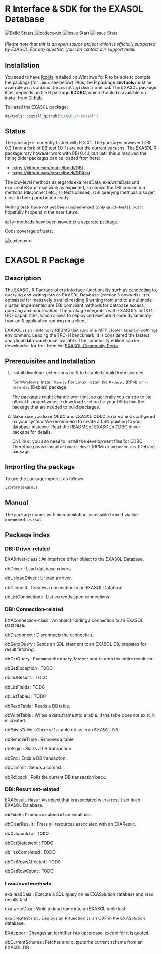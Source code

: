 # R Interface & SDK for the EXASOL Database

[![Build Status](https://travis-ci.org/EXASOL/r-exasol.svg)](https://travis-ci.org/EXASOL/r-exasol)
[![codecov.io](https://codecov.io/github/EXASOL/r-exasol/coverage.svg?branch=master)](https://codecov.io/github/EXASOL/r-exasol?branch=master)
[![Issue Stats](http://issuestats.com/github/EXASOL/r-exasol/badge/pr)](http://issuestats.com/github/EXASOL/r-exasol)
[![Issue Stats](http://issuestats.com/github/EXASOL/r-exasol/badge/issue)](http://issuestats.com/github/EXASOL/r-exasol)

###### Please note that this is an open source project which is officially supported by EXASOL. For any question, you can contact our support team.

## Installation

You need to have [Rtools](https://cran.r-project.org/bin/windows/Rtools/)
installed on Windows for R to be able to compile the package (for Linux see below).
Plus, the R package **devtools** must be available as it contains the `install_github()` method. The EXASOL package itself
depends on the R package **RODBC**, which should be available on install
from Github.

To install the EXASOL package:
```r
devtools::install_github("EXASOL/r-exasol")
```

## Status

The package is currently tested with R 3.3.1. The packages however (DBI 0.3.1 and a fork of DBItest 1.0-1) are not the current versions. 
The EXASOL R package may however work with DBI 0.4.1, but until this is resolved the fitting older packages can be loaded from here:

- https://github.com/marcelboldt/DBI
- https://github.com/marcelboldt/DBItest

The low-level methods as regards exa.readData, exa.writeData and exa.createScript may work as expected, so 
should the DBI connection methods (dbConnect etc.; all tests passed). DBI querying methods also get close to being production ready.

Writing tests have not yet been implemented (only quick-tests), but it hopefully happens in the near future.

`dplyr` methods have been moved to a [separate package](https://github.com/marcelboldt/r-exasol-dplyr).

Code coverage of tests:

![codecov.io](https://codecov.io/github/EXASOL/r-exasol/branch.svg?branch=master)

# EXASOL R Package

## Description

The EXASOL R Package offers interface functionality such as connecting to, querying and writing 
into an EXASOL Database (version 5 onwards). It is optimised for massively parallel reading & 
writing from and to a multinode cluster. Implemented are DBI compliant methods for database access, 
querying and modiifcation. The package integrates with EXASOL's InDB R UDF capabilities, which 
allows to deploy and execute R code dynamically from an R application running on a client.

EXASOL is an InMemory RDBMS that runs in a MPP cluster (shared-nothing) environment. 
Leading the TPC-H benckmark, it is considered the fastest analytical data warehouse available. 
The community edition can be downloaded for free from the [EXASOL Community Portal](https://www.exasol.com/portal).


## Prerequisites and Installation

1. Install developer extensions for R to be able to build from sources

   For Windows: Install `Rtools`
   For Linux: Install the `R-devel` (RPM) or `r-base-dev` (Debian) package.

   The packages might change over time, so generally you can go to the
   official R-project website download section for your OS to find the
   package that are needed to build packages.

2. Make sure you have ODBC and EXASOL ODBC installed and
   configured on your system. We recommend to create a DSN pointing to
   your database instance. Read the README of EXASOL's ODBC
   driver package for details.
   
   On Linux, you also need to install the development files for ODBC.
   Therefore please install `unixodbc-devel` (RPM) or `unixodbc-dev`
   (Debian) package.

## Importing the package

To use the package import it as follows:
``` r
library(exasol)
```

## Manual

The package comes with documentation accessible from R via the command `?exasol`.

## Package index

### DBI: Driver-related

EXADriver-class
:	An interface driver object to the EXASOL Database.

dbDriver
:	Load database drivers.

dbUnloadDriver
:	Unload a driver.

dbConnect
:	Creates a connection to an EXASOL Database.

dbListConnections
:	List currently open connections.

### DBI: Connection-related

EXAConnection-class
:	An object holding a connection to an EXASOL Database.

dbDisconnect
:	Disconnects the connection.

dbSendQuery
:	Sends an SQL statment to an EXASOL DB, prepares for result fetching.

dbGetQuery
:	Executes the query, fetches and returns the entire result set.

dbGetException
:	TODO

dbListResults
:	TODO

dbListFields
:	TODO

dbListTables
:	TODO

dbReadTable
:	Reads a DB table.

dbWriteTable
:	Writes a data.frame into a table. If the table does not exist, it is created.

dbExistsTable
:	Checks if a table exists in an EXASOL DB.

dbRemoveTable
:	Removes a table.

dbBegin
:	Starts a DB transaction.

dbEnd
:	Ends a DB transaction.

dbCommit
:	Sends a commit.

dbRollback
:	Rolls the current DB transaction back.

### DBI: Result set-related

EXAResult-class
:	An object that is associated with a result set in an EXASOL Database.

dbFetch
:	Fetches a subset of an result set.

dbClearResult
:	Frees all resources associated with an EXAResult.

dbColumnInfo
:	TODO

dbGetStatement
:	TODO

dbHasCompleted
:	TODO

dbGetRowsAffected
:	TODO

dbGetRowCount
:	TODO

### Low-level methods

exa.readData
:	Execute a SQL query on an EXASolution database and read results fast.

exa.writeData
:	Write a data.frame into an EXASOL table fast.

exa.createScript
:	Deploys an R function as an UDF in the EXASolution database.

EXAupper
:	Changes an identifier into uppercase, except for it is quoted.

dbCurrentSchema
:	Fetches and outputs the current schema from an EXASOL DB.
